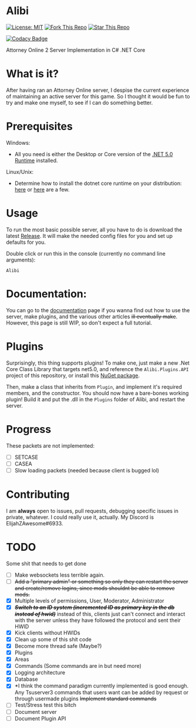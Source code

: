 # Alibi
[![License: MIT](https://img.shields.io/github/license/ElijahZAwesome/Alibi)](https://github.com/ElijahZAwesome/Alibi/blob/main/LICENSE) [![Fork This Repo](https://img.shields.io/github/forks/ElijahZAwesome/Alibi)](https://github.com/ElijahZAwesome/Alibi/blob/main/LICENSE) [![Star This Repo](https://img.shields.io/github/stars/ElijahZAwesome/Alibi)](https://github.com/ElijahZAwesome/Alibi/blob/main/LICENSE)

[![Codacy Badge](https://app.codacy.com/project/badge/Grade/1913dc611b664376a11c84c4e1c2861a)](https://www.codacy.com/gh/ElijahZAwesome/Alibi/dashboard?utm_source=github.com&amp;utm_medium=referral&amp;utm_content=ElijahZAwesome/Alibi&amp;utm_campaign=Badge_Grade)

Attorney Online 2 Server Implementation in C# .NET Core
 
# What is it?
After having ran an Attorney Online server, I despise the current experience of maintaining an active server
for this game. So I thought it would be fun to try and make one myself, to see if I can do something better.

# Prerequisites
Windows:

 - All you need is either the Desktop or Core version of the [.NET 5.0 Runtime](https://dotnet.microsoft.com/download/dotnet/5.0) installed.

Linux/Unix:
 
 - Determine how to install the dotnet core runtime on your distribution:
 [here](https://docs.microsoft.com/en-us/dotnet/core/install/linux) or [here](https://wiki.archlinux.org/index.php/.NET_Core#Installation) are a few.

# Usage
To run the most basic possible server, all you have to do is download the latest 
[Release](https://github.com/ElijahZAwesome/Alibi/releases/).
It will make the needed config files for you and set up defaults for you.

Double click or run this in the console (currently no command line arguments):

```
Alibi
```

# Documentation:
You can go to the [documentation](https://elijahzawesome.github.io/Alibi) page if you wanna find out how to use the server, make plugins, and the various other articles ~~ill eventually make~~. However, this page is still WIP, so don't expect a full tutorial.

# Plugins

Surprisingly, this thing supports plugins! To make one, just make a new .Net Core 
Class Library that targets net5.0, and reference the `Alibi.Plugins.API` 
project of this repository, or install this 
[NuGet package](https://www.nuget.org/packages/Alibi.Plugins.API/).

Then, make a class that inherits from `Plugin`, and implement it's required members, and the constructor.
You should now have a bare-bones working plugin! Build it and put the .dll in the `Plugins`
folder of Alibi, and restart the server.

# Progress
These packets are not implemented:

- [ ] SETCASE
- [ ] CASEA
- [ ] Slow loading packets (needed because client is bugged lol)

# Contributing
I am **always** open to issues, pull requests, debugging specific issues in private, whatever. I could really use it, actually. My Discord is ElijahZAwesome#6933.

# TODO
Some shit that needs to get done

- [ ]  Make websockets less terrible again.
- [ ]  ~~Add a "primary admin" or something so only they can restart the server and create/remove logins, since mods shouldnt be able to remove mods.~~
- [X]  Multiple levels of permissions, User, Moderator, Administrator
- [X]  ~~***Switch to an ID system (incremented ID as primary key in the db instead of hwid)***~~ instead of this, clients just can't connect and interact with the server unless they have followed the protocol and sent their HWID
- [X]  Kick clients without HWIDs
- [X]  Clean up some of this shit code
- [X]  Become more thread safe (Maybe?)
- [X]  Plugins
- [X]  Areas
- [X]  Commands (Some commands are in but need more)
- [X]  Logging architecture
- [X]  Database
- [X] *I think the command paradigm currently implemented is good enough. Any Tsuserver3 commands that users want can be added by request or through usermade plugins  ~~Implement standard commands~~
- [ ]  Test/Stress test this bitch
- [ ]  Document server
- [ ]  Document Plugin API